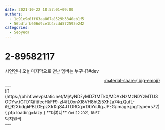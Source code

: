 ```yaml
---
date: 2021-10-22 18:57:01+09:00
authors:
  - 1c91e9e0ff63aa867a9529b3340eb1f5
  - 56bdfafb606d9ce1b4ecdd572595e242
categories:
  - Seoyeon
---
```


# 2-89582117

<div class="post-container" markdown="1">
<div class="content-container md-sidebar__scrollwrap" markdown="1">

시연언니 오늘 마지막으로 만난 멤버는 누구니?\#dev

</div>
</div>

<div style="text-align: right;" markdown="1">
<a href="https://weverse.io/fromis9/fanpost/2-89582117" style="text-align: right;">:material-share:{.big-emoji}</a>
</div>
---

<div class="comments-container md-sidebar__scrollwrap" markdown="1">
<div class="comment" markdown="1">
<div class='id-container' markdown="1">
![](https://phinf.wevpstatic.net/MjAyNDEyMDZfMTk0/MDAxNzMzNDYzMTU3ODYw.tGTD1QfitfecHkFF9-zI4fL0xnXf8VH8ht2j5Xh2a74g.QufL-i9_92XbdgbPBLGEpzXIrDqS4JTDRCqprDbYdJIg.JPEG/image.jpg?type=s72){ pfp loading=lazy }
**<span class="artist">더여니</span>** <small>Oct 22 2021, 18:57</small><br>
</div>
<div class='comment-body' markdown="1">
박지원씌
</div>
</div>
</div>
---
